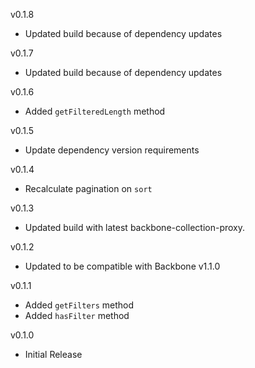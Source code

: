 v0.1.8

* Updated build because of dependency updates

v0.1.7

* Updated build because of dependency updates

v0.1.6

* Added `getFilteredLength` method

v0.1.5

* Update dependency version requirements

v0.1.4

* Recalculate pagination on `sort`

v0.1.3

* Updated build with latest backbone-collection-proxy.

v0.1.2

* Updated to be compatible with Backbone v1.1.0

v0.1.1

* Added `getFilters` method
* Added `hasFilter` method

v0.1.0

* Initial Release


